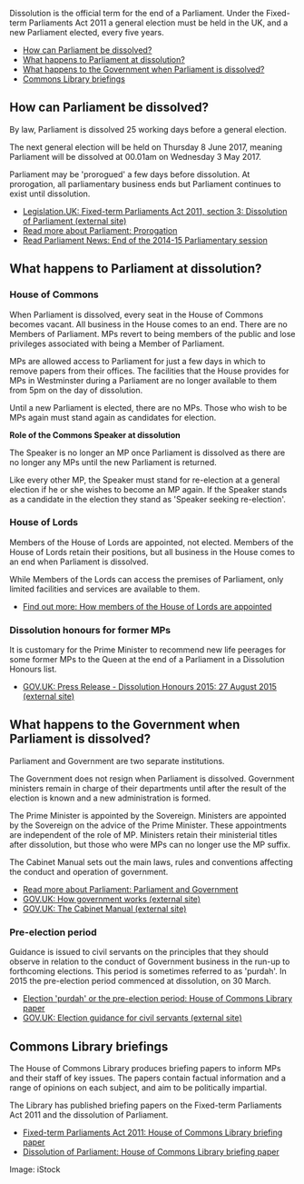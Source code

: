 <div class="inner">

Dissolution is the official term for the end of a Parliament. Under the Fixed-term Parliaments Act 2011 a general election must be held in the UK, and a new Parliament elected, every five years.


*   [How can Parliament be dissolved?](#jump-link-0)
*   [What happens to Parliament at dissolution?](#jump-link-1)
*   [What happens to the Government when Parliament is dissolved?](#jump-link-2)
*   [Commons Library briefings](#jump-link-3)

<div id="ctl00_ctl00_FormContent_SiteSpecificPlaceholder_PageContent_ctlMainBody_wrapperDiv" class="rte">

<div>

## How can Parliament be dissolved?

By law, Parliament is dissolved 25 working days before a general election.

The next general election will be held on Thursday 8 June 2017, meaning Parliament will be dissolved at 00.01am on Wednesday 3 May 2017.

Parliament may be 'prorogued' a few days before dissolution. At prorogation, all parliamentary business ends but Parliament continues to exist until dissolution.

*   [Legislation.UK: Fixed-term Parliaments Act 2011, section 3: Dissolution of Parliament (external site)](http://www.legislation.gov.uk/ukpga/2011/14/section/3)
*   [Read more about Parliament: Prorogation](http://www.parliament.uk/about/how/occasions/prorogation/)
*   [Read Parliament News: End of the 2014-15 Parliamentary session](http://www.parliament.uk/business/news/2015/march/prorogation-end-of-session/)

## What happens to Parliament at dissolution?

### House of Commons

When Parliament is dissolved, every seat in the House of Commons becomes vacant. All business in the House comes to an end. There are no Members of Parliament. MPs revert to being members of the public and lose privileges associated with being a Member of Parliament.

MPs are allowed access to Parliament for just a few days in which to remove papers from their offices. The facilities that the House provides for MPs in Westminster during a Parliament are no longer available to them from 5pm on the day of dissolution.

Until a new Parliament is elected, there are no MPs. Those who wish to be MPs again must stand again as candidates for election.

**Role of the Commons Speaker at dissolution**

The Speaker is no longer an MP once Parliament is dissolved as there are no longer any MPs until the new Parliament is returned.

Like every other MP, the Speaker must stand for re-election at a general election if he or she wishes to become an MP again. If the Speaker stands as a candidate in the election they stand as 'Speaker seeking re-election'.

### House of Lords

Members of the House of Lords are appointed, not elected. Members of the House of Lords retain their positions, but all business in the House comes to an end when Parliament is dissolved.

While Members of the Lords can access the premises of Parliament, only limited facilities and services are available to them.

*   [Find out more: How members of the House of Lords are appointed](http://www.parliament.uk/business/lords/whos-in-the-house-of-lords/members-and-their-roles/how-members-are-appointed/)

### Dissolution honours for former MPs

It is customary for the Prime Minister to recommend new life peerages for some former MPs to the Queen at the end of a Parliament in a Dissolution Honours list.

*   [GOV.UK: Press Release - Dissolution Honours 2015: 27 August 2015 (external site)](https://www.gov.uk/government/news/dissolution-honours-2015)

## What happens to the Government when Parliament is dissolved?

Parliament and Government are two separate institutions.

The Government does not resign when Parliament is dissolved. Government ministers remain in charge of their departments until after the result of the election is known and a new administration is formed.

The Prime Minister is appointed by the Sovereign. Ministers are appointed by the Sovereign on the advice of the Prime Minister. These appointments are independent of the role of MP. Ministers retain their ministerial titles after dissolution, but those who were MPs can no longer use the MP suffix.

The Cabinet Manual sets out the main laws, rules and conventions affecting the conduct and operation of government.

*   [Read more about Parliament: Parliament and Government](http://www.parliament.uk/about/how/role/parliament-government/)
*   [GOV.UK: How government works (external site)](https://www.gov.uk/government/how-government-works)
*   [GOV.UK: The Cabinet Manual (external site)](https://www.gov.uk/government/publications/cabinet-manual)

### Pre-election period 

Guidance is issued to civil servants on the principles that they should observe in relation to the conduct of Government business in the run-up to forthcoming elections. This period is sometimes referred to as 'purdah'. In 2015 the pre-election period commenced at dissolution, on 30 March.

*   [Election 'purdah' or the pre-election period: House of Commons Library paper](http://www.parliament.uk/briefing-papers/SN05262/election-purdah-or-the-preelection-period)
*   [GOV.UK: Election guidance for civil servants (external site)](https://www.gov.uk/government/publications/election-guidance-for-civil-servants)

## Commons Library briefings

The House of Commons Library produces briefing papers to inform MPs and their staff of key issues. The papers contain factual information and a range of opinions on each subject, and aim to be politically impartial.

The Library has published briefing papers on the Fixed-term Parliaments Act 2011 and the dissolution of Parliament.

*   [Fixed-term Parliaments Act 2011: House of Commons Library briefing paper](http://www.parliament.uk/business/publications/research/briefing-papers/SN06111/fixedterm-parliaments-act-2011)
*   [Dissolution of Parliament: House of Commons Library briefing paper](http://www.parliament.uk/business/publications/research/briefing-papers/SN05085/dissolution-of-parliament)

Image: iStock

</div>

</div>

</div>
